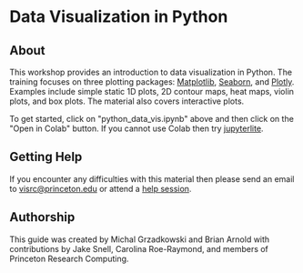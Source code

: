 # Data Visualization in Python

## About

This workshop provides an introduction to data visualization in Python. The training focuses on three plotting packages: [Matplotlib](https://matplotlib.org/), [Seaborn](https://seaborn.pydata.org/), and [Plotly](https://plotly.com/python/). Examples include simple static 1D plots, 2D contour maps, heat maps, violin plots, and box plots. The material also covers interactive plots.

To get started, click on "python_data_vis.ipynb" above and then click on the "Open in Colab" button. If you cannot use Colab then try [jupyterlite](https://github.com/jdh4/data_visualization_python).

## Getting Help

If you encounter any difficulties with this material then please send an email to <a href="mailto:visrc@princeton.edu">visrc@princeton.edu</a> or attend a <a href="https://researchcomputing.princeton.edu/education/help-sessions">help session</a>.

## Authorship

This guide was created by Michal Grzadkowski and Brian Arnold with contributions by Jake Snell, Carolina Roe-Raymond, and members of Princeton Research Computing.
